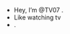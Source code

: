 - Hey, I’m @TV07 .
- Like watching tv 
- .

  
<!---
TV07/TV07 is a ✨ special ✨ repository because its `README.md` (this file) appears on your GitHub profile.
You can click the Preview link to take a look at your changes.
--->
